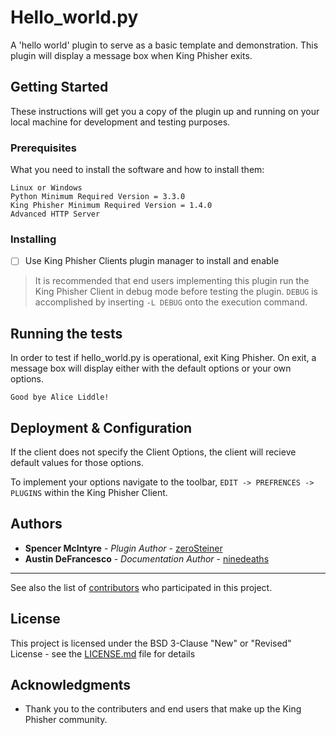 # Hello_world.py

A 'hello world' plugin to serve as a basic template and demonstration. This plugin will display a message box when King Phisher exits.

## Getting Started

These instructions will get you a copy of the plugin up and running on your local machine for development and testing purposes. 

### Prerequisites

What you need to install the software and how to install them:

```
Linux or Windows 
Python Minimum Required Version = 3.3.0
King Phisher Minimum Required Version = 1.4.0 
Advanced HTTP Server 
```

### Installing

- [ ] Use King Phisher Clients plugin manager to install and enable
>It is recommended that end users implementing this plugin run the King Phisher Client in debug mode before testing the plugin. `DEBUG` is accomplished by inserting `-L DEBUG` onto the execution command. 

## Running the tests

In order to test if hello_world.py is operational, exit King Phisher. On exit, a message box will display either with the default options or your own options.
```
Good bye Alice Liddle!
```
## Deployment & Configuration 

If the client does not specify the Client Options, the client will recieve default values for those options. 

To implement your options navigate to the toolbar, `EDIT -> PREFRENCES -> PLUGINS` within the King Phisher Client. 

## Authors

* **Spencer McIntyre** - *Plugin Author* - [zeroSteiner](https://github.com/zeroSteiner)
* **Austin DeFrancesco** - *Documentation Author* - [ninedeaths](https://github.com/ninedeahts)
* **

See also the list of [contributors](https://github.com/securestate/king-phisher/contributors) who participated in this project.

## License

This project is licensed under the BSD 3-Clause "New" or "Revised" License - see the [LICENSE.md](https://github.com/securestate/king-phisher/blob/master/LICENSE) file for details

## Acknowledgments

* Thank you to the contributers and end users that make up the King Phisher community. 
